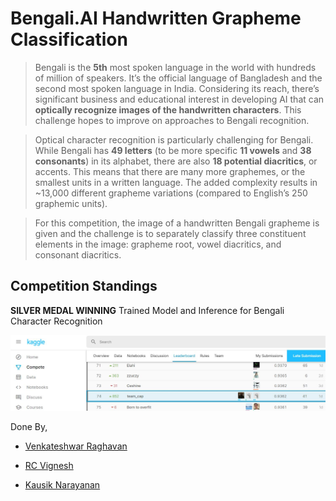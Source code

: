 # Bengali.AI Handwritten Grapheme Classification
> Bengali is the **5th** most spoken language in the world with hundreds of million of speakers. It’s the official language of Bangladesh and the second most spoken language in India. Considering its reach, there’s significant business and educational interest in developing AI that can **optically recognize images of the handwritten characters**. This challenge hopes to improve on approaches to Bengali recognition.

> Optical character recognition is particularly challenging for Bengali. While Bengali has **49 letters** (to be more specific **11 vowels** and **38 consonants**) in its alphabet, there are also **18 potential diacritics**, or accents. This means that there are many more graphemes, or the smallest units in a written language. The added complexity results in ~13,000 different grapheme variations (compared to English’s 250 graphemic units).

> For this competition, the image of a handwritten Bengali grapheme is given and the challenge is to separately classify three constituent elements in the image: grapheme root, vowel diacritics, and consonant diacritics.

## Competition Standings
 **SILVER MEDAL WINNING** Trained Model and Inference for Bengali Character Recognition
 
![RankImg](ReadMeAssets/RankImg.jpg)
 
 Done By, 
 
  - <a href="https://github.com/Venkateshwar2506">Venkateshwar Raghavan</a>
 
  - <a href="https://github.com/Vignesh1399">RC Vignesh</a>
 
  - <a href="https://github.com/KausikN">Kausik Narayanan</a>
